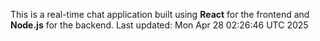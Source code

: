 This is a real-time chat application built using **React** for the frontend and **Node.js** for the backend.
Last updated: Mon Apr 28 02:26:46 UTC 2025

